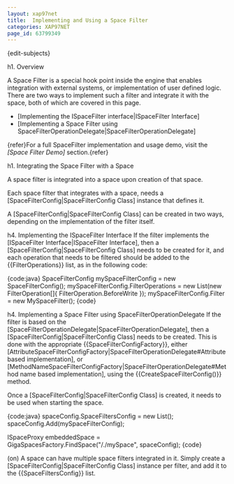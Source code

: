 ```yaml
---
layout: xap97net
title:  Implementing and Using a Space Filter
categories: XAP97NET
page_id: 63799349
---
```


{edit-subjects}

h1. Overview

A Space Filter is a special hook point inside the engine that enables integration with external systems, or implementation of user defined logic. There are two ways to implement such a filter and integrate it with the space, both of which are covered in this page.

- [Implementing the ISpaceFilter interface|ISpaceFilter Interface]
- [Implementing a Space Filter using SpaceFilterOperationDelegate|SpaceFilterOperationDelegate]

{refer}For a full SpaceFilter implementation and usage demo, visit the *[Space Filter Demo]* section.{refer}

h1. Integrating the Space Filter with a Space

A space filter is integrated into a space upon creation of that space.

Each space filter that integrates with a space, needs a [SpaceFilterConfig|SpaceFilterConfig Class] instance that defines it.

A [SpaceFilterConfig|SpaceFilterConfig Class] can be created in two ways, depending on the implementation of the filter itself.

h4. Implementing the ISpaceFilter Interface
If the filter implements the [ISpaceFilter Interface|ISpaceFilter Interface], then a [SpaceFilterConfig|SpaceFilterConfig Class] needs to be created for it, and each operation that needs to be filtered should be added to the {{FilterOperations}} list, as in the following code:

{code:java}
SpaceFilterConfig mySpaceFilterConfig = new SpaceFilterConfig();
mySpaceFilterConfig.FilterOperations = new List<FilterOperation>(new FilterOperation[]{ FilterOperation.BeforeWrite });
mySpaceFilterConfig.Filter = new MySpaceFilter();
{code}

h4. Implementing a Space Filter using SpaceFilterOperationDelegate
If the filter is based on the [SpaceFilterOperationDelegate|SpaceFilterOperationDelegate], then a [SpaceFilterConfig|SpaceFilterConfig Class] needs to be created. This is done with the appropriate {{SpaceFilterConfigFactory}}, either [AttributeSpaceFilterConfigFactory|SpaceFilterOperationDelegate#Attribute based implementation], or [MethodNameSpaceFilterConfigFactory|SpaceFilterOperationDelegate#Method name based implementation], using the {{CreateSpaceFilterConfig()}} method.

Once a [SpaceFilterConfig|SpaceFilterConfig Class] is created, it needs to be used when starting the space.

{code:java}
spaceConfig.SpaceFiltersConfig = new List<SpaceFilterConfig>();
spaceConfig.Add(mySpaceFilterConfig);

ISpaceProxy embeddedSpace = GigaSpacesFactory.FindSpace("/./mySpace", spaceConfig);
{code}

(on) A space can have multiple space filters integrated in it. Simply create a [SpaceFilterConfig|SpaceFilterConfig Class] instance per filter, and add it to the {{SpaceFiltersConfig}} list.
